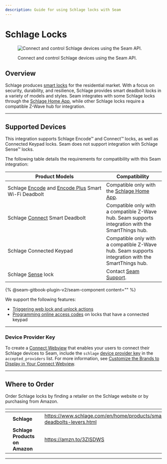 ```yaml
---
description: Guide for using Schlage locks with Seam
---
```


# Schlage Locks

<figure><picture><source srcset="../../.gitbook/assets/schlage-manufacturer-page-cover-dark.png" media="(prefers-color-scheme: dark)"><img src="../../.gitbook/assets/schlage-manufacturer-page-cover-light.png" alt="Connect and control Schlage devices using the Seam API."></picture><figcaption><p>Connect and control Schlage devices using the Seam API.</p></figcaption></figure>

## Overview

Schlage produces [smart locks](https://www.schlage.com/en/home/products/products-smart-locks.html) for the residential market. With a focus on security, durability, and resilience, Schlage provides smart deadbolt locks in a variety of models and styles. Seam integrates with some Schlage locks through the [Schlage Home App](https://www.schlage.com/en/home/smart-locks/schlage-app.html), while other Schlage locks require a compatible Z-Wave hub for integration.

***

## Supported Devices

This integration supports Schlage Encode™ and Connect™ locks, as well as Connected Keypad locks. Seam does not support integration with Schlage Sense™ locks.

The following table details the requirements for compatibility with this Seam integration:

<table><thead><tr><th width="301.3333333333333">Product Models</th><th>Compatibility</th></tr></thead><tbody><tr><td>Schlage <a href="https://www.schlage.com/en/home/products/products-smart-locks/schlage-encode/wifi-smart-lock-listing.html">Encode</a> and <a href="https://www.schlage.com/en/home/products/products-smart-locks/schlage-encode-plus/homekit-smart-lock-listing.html">Encode Plus</a> Smart Wi-Fi Deadbolt</td><td>Compatible only with the <a href="https://www.schlage.com/en/home/smart-locks/schlage-app.html">Schlage Home App</a>.</td></tr><tr><td>Schlage <a href="https://www.schlage.com/en/home/products/products-smart-locks/schlage-connect/schlage-connect-listing.html">Connect</a> Smart Deadbolt</td><td>Compatible only with a compatible Z-Wave hub. Seam supports integration with the SmartThings hub.</td></tr><tr><td>Schlage Connected Keypad</td><td>Compatible only with a compatible Z-Wave hub. Seam supports integration with the SmartThings hub.</td></tr><tr><td>Schlage <a href="https://www.schlage.com/en/home/products/products-smart-locks/schlage-sense-smart-deadbolt/schlage-sense-smart-deadbolt-listing.html">Sense</a> lock</td><td>Contact <a href="mailto:support@seam.co">Seam Support</a>.</td></tr></tbody></table>

{% @seam-gitbook-plugin-v2/seam-component content="<seam-supported-device-table
  endpoint="https://connect.getseam.com"
  client-session-token="seam_cst126DAjfor_2kxn8QAAEUkj3Zu4Nr1Aoauy"
  manufacturers='["Schlage"]'
/>" %}

We support the following features:

* [Triggering web lock and unlock actions](../../products/smart-locks/lock-and-unlock.md)
* [Programming online access codes](../../products/smart-locks/access-codes/) on locks that have a connected keypad

***

### Device Provider Key

To create a [Connect Webview](../../core-concepts/connect-webviews/) that enables your users to connect their Schlage devices to Seam, include the `schlage` [device provider key](../../api-clients/connect-webviews/#device-provider-keys) in the `accepted_providers` list. For more information, see [Customize the Brands to Display in Your Connect Webview](../../core-concepts/connect-webviews/customizing-connect-webviews.md#customize-the-brands-to-display-in-your-connect-webviews).

***

## Where to Order

Order Schlage locks by finding a retailer on the Schlage website or by purchasing from Amazon.

<table data-view="cards"><thead><tr><th></th><th></th><th></th><th data-hidden data-card-target data-type="content-ref"></th><th data-hidden data-card-cover data-type="files"></th></tr></thead><tbody><tr><td></td><td><strong>Schlage</strong></td><td></td><td><a href="https://www.schlage.com/en/home/products/smart-deadbolts-levers.html">https://www.schlage.com/en/home/products/smart-deadbolts-levers.html</a></td><td><a href="../../.gitbook/assets/schlage-logo.png">schlage-logo.png</a></td></tr><tr><td></td><td><strong>Schlage Products on Amazon</strong></td><td></td><td><a href="https://amzn.to/3ZlSDWS">https://amzn.to/3ZlSDWS</a></td><td><a href="../../.gitbook/assets/schlage-on-amazon.png">schlage-on-amazon.png</a></td></tr></tbody></table>

***

